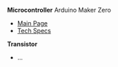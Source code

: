 **Microcontroller**
Arduino Maker Zero
- [Main Page](https://docs.arduino.cc/tutorials/mkr-zero/mkr-zero-data-logger)
- [Tech Specs](https://docs.arduino.cc/hardware/mkr-zero#:~:text=Here%20you%20will%20find%20the%20technical%20specifications%20for%20the%20Arduino%20MKR%20Zero)

**Transistor**
- ...


